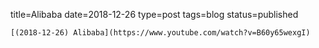 
title=Alibaba
date=2018-12-26
type=post
tags=blog
status=published
~~~~~~
[(2018-12-26) Alibaba](https://www.youtube.com/watch?v=B60y65wexgI) 
            